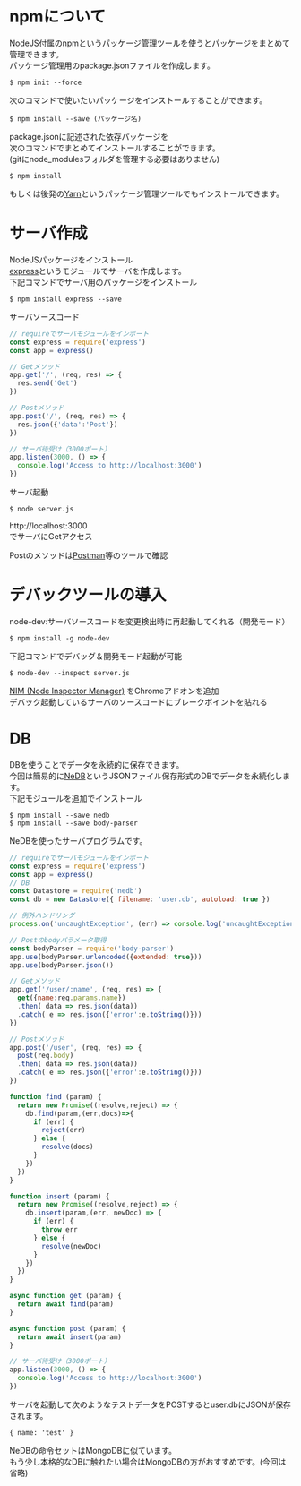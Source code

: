# npmについて
NodeJS付属のnpmというパッケージ管理ツールを使うとパッケージをまとめて管理できます。  
パッケージ管理用のpackage.jsonファイルを作成します。  

```
$ npm init --force
```

次のコマンドで使いたいパッケージをインストールすることができます。

```
$ npm install --save (パッケージ名)
```

package.jsonに記述された依存パッケージを  
次のコマンドでまとめてインストールすることができます。  
(gitにnode_modulesフォルダを管理する必要はありません)  

```
$ npm install
```

もしくは後発の[Yarn](https://yarnpkg.com/lang/en/)というパッケージ管理ツールでもインストールできます。

# サーバ作成

NodeJSパッケージをインストール  
[express](http://expressjs.com/ja/)というモジュールでサーバを作成します。  
下記コマンドでサーバ用のパッケージをインストール

```
$ npm install express --save
```

サーバソースコード

```server.js
// requireでサーバモジュールをインポート
const express = require('express')
const app = express()

// Getメソッド
app.get('/', (req, res) => {
  res.send('Get')
})

// Postメソッド
app.post('/', (req, res) => {
  res.json({'data':'Post'})
})

// サーバ待受け（3000ポート）
app.listen(3000, () => {
  console.log('Access to http://localhost:3000')
})
```

サーバ起動

```
$ node server.js
```

http://localhost:3000  
でサーバにGetアクセス  
  
Postのメソッドは[Postman](https://chrome.google.com/webstore/detail/postman/fhbjgbiflinjbdggehcddcbncdddomop?hl=ja)等のツールで確認


# デバックツールの導入
node-dev:サーバソースコードを変更検出時に再起動してくれる（開発モード）

```
$ npm install -g node-dev
```

下記コマンドでデバッグ＆開発モード起動が可能

```
$ node-dev --inspect server.js
```

[NIM (Node Inspector Manager)](https://chrome.google.com/webstore/detail/nodejs-v8-inspector-manag/gnhhdgbaldcilmgcpfddgdbkhjohddkj/related)
をChromeアドオンを追加  
デバック起動しているサーバのソースコードにブレークポイントを貼れる

# DB

DBを使うことでデータを永続的に保存できます。  
今回は簡易的に[NeDB](https://github.com/louischatriot/nedb)というJSONファイル保存形式のDBでデータを永続化します。  
下記モジュールを追加でインストール  

```
$ npm install --save nedb
$ npm install --save body-parser
```

NeDBを使ったサーバプログラムです。

```serverWithDB.js
// requireでサーバモジュールをインポート
const express = require('express')
const app = express()
// DB
const Datastore = require('nedb')
const db = new Datastore({ filename: 'user.db', autoload: true })

// 例外ハンドリング
process.on('uncaughtException', (err) => console.log('uncaughtException => ' + err))

// Postのbodyパラメータ取得
const bodyParser = require('body-parser')
app.use(bodyParser.urlencoded({extended: true}))
app.use(bodyParser.json())

// Getメソッド
app.get('/user/:name', (req, res) => {
  get({name:req.params.name})
  .then( data => res.json(data))
  .catch( e => res.json({'error':e.toString()}))
})

// Postメソッド
app.post('/user', (req, res) => {
  post(req.body)
  .then( data => res.json(data))
  .catch( e => res.json({'error':e.toString()}))
})

function find (param) {
  return new Promise((resolve,reject) => {
    db.find(param,(err,docs)=>{
      if (err) {
        reject(err)
      } else {
        resolve(docs)
      }
    })    
  })
}

function insert (param) {
  return new Promise((resolve,reject) => {
    db.insert(param,(err, newDoc) => {
      if (err) {
        throw err
      } else {
        resolve(newDoc)
      }  
    })
  })  
}

async function get (param) {
  return await find(param)
}

async function post (param) {
  return await insert(param)
}

// サーバ待受け（3000ポート）
app.listen(3000, () => {
  console.log('Access to http://localhost:3000')
})
```

サーバを起動して次のようなテストデータをPOSTするとuser.dbにJSONが保存されます。

```
{ name: 'test' }
```

NeDBの命令セットはMongoDBに似ています。  
もう少し本格的なDBに触れたい場合はMongoDBの方がおすすめです。(今回は省略)  
